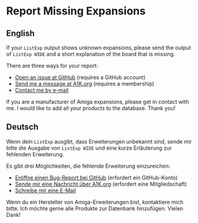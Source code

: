 # Report Missing Expansions

## English

If your `ListExp` output shows unknown expansions, please send the output of `ListExp WIDE` and a short explanation of the board that is missing.

There are three ways for your report:

* [Open an issue at GitHub](https://github.com/shred/identify/issues/new) (requires a GitHub account)
* [Send me a message at A1K.org](https://www.a1k.org/forum/index.php?conversations/add&to=shred) (requires a membership)
* [Contact me by e-mail](https://shredzone.org/contact.html)

If you are a manufacturer of Amiga expansions, please get in contact with me. I would like to add all your products to the database. Thank you!

## Deutsch

Wenn dein `ListExp` ausgibt, dass Erweiterungen unbekannt sind, sende mir bitte die Ausgabe von `ListExp WIDE` und eine kurze Erläuterung zur fehlenden Erweiterung.

Es gibt drei Möglichkeiten, die fehlende Erweiterung einzureichen:

* [Eröffne einen Bug-Report bei GitHub](https://github.com/shred/identify/issues/new) (erfordert ein GitHub-Konto)
* [Sende mir eine Nachricht über A1K.org](https://www.a1k.org/forum/index.php?conversations/add&to=shred) (erfordert eine Mitgliedschaft)
* [Schreibe mir eine E-Mail](https://shredzone.org/contact.html)

Wenn du ein Hersteller von Amiga-Erweiterungen bist, kontaktiere mich bitte. Ich möchte gerne alle Produkte zur Datenbank hinzufügen. Vielen Dank!
